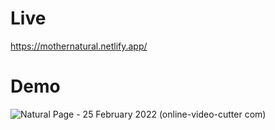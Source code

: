 # Live 
https://mothernatural.netlify.app/
# Demo
![Natural Page - 25 February 2022 (online-video-cutter com)](https://user-images.githubusercontent.com/52048484/155679104-dacb73d2-12a8-44ea-8f9a-b4e856afb51b.gif)



